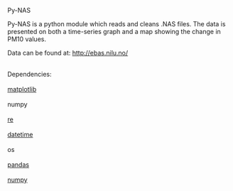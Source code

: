 Py-NAS

Py-NAS is a python module which reads and cleans .NAS files. The data is presented on both a time-series graph and a map showing the change in PM10 values.  

Data can be found at:
<a href="http://ebas.nilu.no/">http://ebas.nilu.no/</a> <br></br>

Dependencies: <br></br>
<a href="http://matplotlib.org/">matplotlib</a><br></br>
numpy<br></br>
<a href="https://docs.python.org/2/library/re.html">re</a> <br></br>
<a href="https://docs.python.org/2/library/datetime.html">datetime</a> <br></br>
os <br></br>
<a href="http://pandas.pydata.org/">pandas</a><br></br>
<a href="http://www.numpy.org/>">numpy</a> <br></br>

